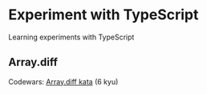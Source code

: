# Experiment with TypeScript

Learning experiments with TypeScript

## Array.diff

Codewars: [Array.diff kata](https://www.codewars.com/kata/523f5d21c841566fde000009/train/typescript) (6 kyu)
